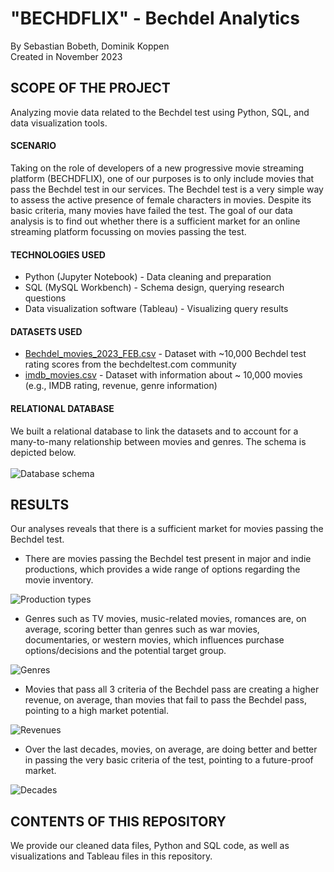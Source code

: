 # "BECHDFLIX" - Bechdel Analytics

By Sebastian Bobeth, Dominik Koppen  
Created in November 2023


## SCOPE OF THE PROJECT
Analyzing movie data related to the Bechdel test using Python, SQL, and data visualization tools.

#### SCENARIO
Taking on the role of developers of a new progressive movie streaming platform (BECHDFLIX), one of our purposes is to only include movies that pass the Bechdel test in our services. The Bechdel test is a very simple way to assess the active presence of female characters in movies. Despite its basic criteria, many movies have failed the test.
The goal of our data analysis is to find out whether there is a sufficient market for an online streaming platform focussing on movies passing the test.

#### TECHNOLOGIES USED
- Python (Jupyter Notebook) - Data cleaning and preparation
- SQL (MySQL Workbench) - Schema design, querying research questions
- Data visualization software (Tableau) - Visualizing query results

#### DATASETS USED
- [Bechdel_movies_2023_FEB.csv](https://www.kaggle.com/datasets/treelunar/bechdel-test-movies-as-of-feb-28-2023) - Dataset with ~10,000 Bechdel test rating scores from the bechdeltest.com community
- [imdb_movies.csv](https://www.kaggle.com/datasets/ashpalsingh1525/imdb-movies-dataset) - Dataset with information about ~ 10,000 movies (e.g., IMDB rating, revenue, genre information)

#### RELATIONAL DATABASE
We built a relational database to link the datasets and to account for a many-to-many relationship between movies and genres. The schema is depicted below.  
<br>
![Database schema](https://github.com/seblap86/bechdel_analytics/blob/main/bechdel_analytics_ERD.jpg?raw=true)

## RESULTS 
Our analyses reveals that there is a sufficient market for movies passing the Bechdel test.
- There are movies passing the Bechdel test present in major and indie productions, which provides a wide range of options regarding the movie inventory.  

![Production types](https://github.com/seblap86/bechdel_analytics/blob/main/visualizations/avg_bechdel_score_by_production_type.jpg?raw=true)
<br>

- Genres such as TV movies, music-related movies, romances are, on average, scoring better than genres such as war movies, documentaries, or western movies, which influences purchase options/decisions and the potential target group.  

![Genres](https://github.com/seblap86/bechdel_analytics/blob/main/visualizations/avg_bechdel_score_by_genre.jpg?raw=true)
<br>

- Movies that pass all 3 criteria of the Bechdel pass are creating a higher revenue, on average, than movies that fail to pass the Bechdel pass, pointing to a high market potential.  

![Revenues](https://github.com/seblap86/bechdel_analytics/blob/main/visualizations/avg_revenue_by_bechdel_score.jpg?raw=true)
<br>

- Over the last decades, movies, on average, are doing better and better in passing the very basic criteria of the test, pointing to a future-proof market.  

![Decades](https://github.com/seblap86/bechdel_analytics/blob/main/visualizations/avg_bechdel_score_through_decades.png?raw=true)
<br>

## CONTENTS OF THIS REPOSITORY
We provide our cleaned data files, Python and SQL code, as well as visualizations and Tableau files in this repository.
